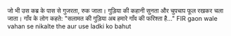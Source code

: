 

जो भी उस कब्र के पास से गुजरता, रुक जाता।
गुड़िया की कहानी सुनता और चुपचाप फूल रखकर चला जाता।
गाँव के लोग कहते:
"सलामत की गुड़िया अब हमारे गाँव की फरिश्ता है…"
FIR gaon wale vahan se nikalte the aur use ladki ko bahut
